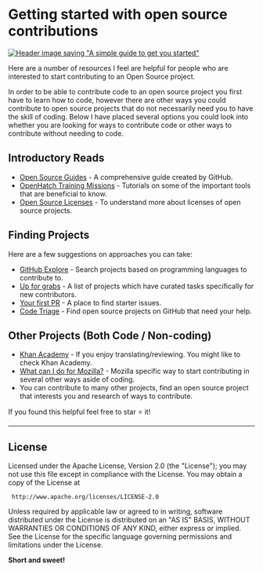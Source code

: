 # Getting started with open source contributions

[![Header image saying "A simple guide to get you started"](https://github.com/blossomica/getting_started_with_open_source/blob/master/header_image.png)](https://github.com/blossomica/getting_started_with_open_source)

Here are a number of resources I feel are helpful for people who are interested to start contributing to an Open Source project.

In order to be able to contribute code to an open source project you first have to learn how to code, however there are other ways you could contribute to open source projects that do not necessarily need you to have the skill of coding. Below I have placed several options you could look into whether you are looking for ways to contribute code or other ways to contribute without needing to code.

## Introductory Reads
* [Open Source Guides](https://opensource.guide/) - A comprehensive guide created by GitHub.
* [OpenHatch Training Missions](https://openhatch.org/missions/) - Tutorials on some of the important tools that are beneficial to know.
* [Open Source Licenses](http://opensource.org/licenses/) - To understand more about licenses of open source projects. 


## Finding Projects
Here are a few suggestions on approaches you can take:
* [GitHub Explore](https://github.com/explore/) - Search projects based on programming languages to contribute to.
* [Up for grabs](http://up-for-grabs.net/#/) - A list of projects which have curated tasks specifically for new contributors.
* [Your first PR](https://yourfirstpr.github.io/) - A place to find starter issues.
* [Code Triage](https://www.codetriage.com/) - Find open source projects on GitHub that need your help.

## Other Projects (Both Code / Non-coding)
* [Khan Academy](https://www.khanacademy.org/contribute) - If you enjoy translating/reviewing. You might like to check Khan Academy.
* [What can I do for Mozilla?](http://whatcanidoformozilla.org/) - Mozilla specific way to start contributing in several other ways aside of coding.
* You can contribute to many other projects, find an open source project that interests you and research of ways to contribute.


If you found this helpful feel free to star :star: it!

----
## License

Licensed under the Apache License, Version 2.0 (the "License");
   you may not use this file except in compliance with the License.
   You may obtain a copy of the License at

     http://www.apache.org/licenses/LICENSE-2.0

   Unless required by applicable law or agreed to in writing, software
   distributed under the License is distributed on an "AS IS" BASIS,
   WITHOUT WARRANTIES OR CONDITIONS OF ANY KIND, either express or implied.
   See the License for the specific language governing permissions and
   limitations under the License.


**Short and sweet!**
